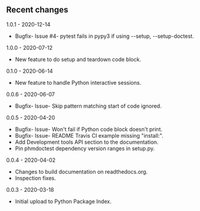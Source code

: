 ## Recent changes
1.0.1 - 2020-12-14

- Bugfix- Issue #4- pytest fails in pypy3 if using --setup, --setup-doctest.

1.0.0 - 2020-07-12

- New feature to do setup and teardown code block.

0.1.0 - 2020-06-14

- New feature to handle Python interactive sessions.

0.0.6 - 2020-06-07

- Bugfix- Issue- Skip pattern matching start of code ignored.

0.0.5 - 2020-04-20

- Bugfix- Issue- Won't fail if Python code block doesn't print.
- Bugfix- Issue- README Travis CI example missing "install:".
- Add Development tools API section to the documentation.
- Pin phmdoctest dependency version ranges in setup.py.

0.0.4 - 2020-04-02

- Changes to build documentation on readthedocs.org.
- Inspection fixes.

0.0.3 - 2020-03-18

- Initial upload to Python Package Index.
